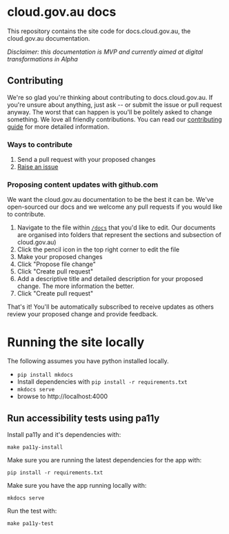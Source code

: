 # cloud.gov.au docs

This repository contains the site code for docs.cloud.gov.au, the cloud.gov.au documentation.

_Disclaimer: this documentation is MVP and currently aimed at digital transformations in Alpha_

## Contributing

We're so glad you're thinking about contributing to docs.cloud.gov.au. If you're unsure about anything, just ask -- or submit the issue or pull request anyway. The worst that can happen is you'll be politely asked to change something. We love all friendly contributions. You can read our [contributing guide](https://github.com/AusDTO/cga_docs/blob/master/contributing.md) for more detailed information.

### Ways to contribute

1. Send a pull request with your proposed changes
2. [Raise an issue](https://github.com/AusDTO/cga_docs/issues)

### Proposing content updates with github.com

We want the cloud.gov.au documentation to be the best it can be. We've open-sourced our docs and we welcome any pull requests if you would like to contribute.

1. Navigate to the file within [`/docs`](https://github.com/AusDTO/cga_docs/tree/master/docs) that you'd like to edit. Our documents are organised into folders that represent the sections and subsection of cloud.gov.au)
2. Click the pencil icon in the top right corner to edit the file
3. Make your proposed changes
4. Click "Propose file change"
5. Click "Create pull request"
6. Add a descriptive title and detailed description for your proposed change. The more information the better.
7. Click "Create pull request"

That's it! You'll be automatically subscribed to receive updates as others review your proposed change and provide feedback.

# Running the site locally

The following assumes you have python installed locally.

* `pip install mkdocs`
* Install dependencies with `pip install -r requirements.txt`
* `mkdocs serve`
* browse to http://localhost:4000

## Run accessibility tests using pa11y

Install pa11y and it's dependencies with:

`make pa11y-install`

Make sure you are running the latest dependencies for the app with:

`pip install -r requirements.txt`

Make sure you have the app running locally with:

`mkdocs serve`

Run the test with:

`make pa11y-test`
